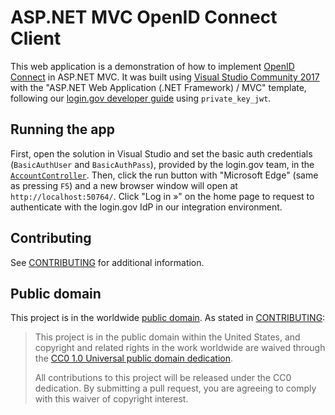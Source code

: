 
# ASP.NET MVC OpenID Connect Client

This web application is a demonstration of how to implement [OpenID Connect](http://openid.net) in ASP.NET MVC. It was built using [Visual Studio Community 2017](https://www.visualstudio.com/vs/community) with the "ASP.NET Web Application (.NET Framework) / MVC" template, following our [login.gov developer guide](https://developers.login.gov/openid-connect) using `private_key_jwt`.

## Running the app

First, open the solution in Visual Studio and set the basic auth credentials (`BasicAuthUser` and `BasicAuthPass`), provided by the login.gov team, in the [`AccountController`](ASPNET%20OIDC/Controllers/AccountController.cs). Then, click the run button with "Microsoft Edge" (same as pressing `F5`) and a new browser window will open at `http://localhost:50764/`. Click "Log in »" on the home page to request to authenticate with the login.gov IdP in our integration environment.

## Contributing

See [CONTRIBUTING](CONTRIBUTING.md) for additional information.

## Public domain

This project is in the worldwide [public domain](LICENSE.md). As stated in [CONTRIBUTING](CONTRIBUTING.md):

> This project is in the public domain within the United States, and copyright and related rights in the work worldwide are waived through the [CC0 1.0 Universal public domain dedication](https://creativecommons.org/publicdomain/zero/1.0/).
>
> All contributions to this project will be released under the CC0 dedication. By submitting a pull request, you are agreeing to comply with this waiver of copyright interest.
